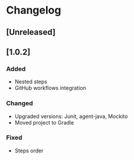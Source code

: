 # Changelog

## [Unreleased]

## [1.0.2]
### Added
- Nested steps
- GitHub workflows integration
### Changed
- Upgraded versions: Junit, agent-java, Mockito
- Moved project to Gradle
### Fixed
- Steps order
